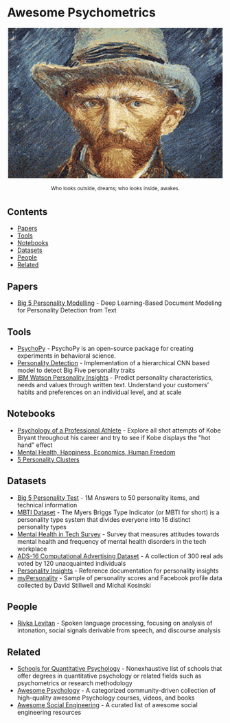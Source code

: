 # Awesome Psychometrics

<div align="center">
	<img width="500" height="350" src="media/logo.gif" alt="Awesome">
	<br>
	<p>
		<p>
			<sup>
                Who looks outside, dreams; who looks inside, awakes.
			</sup>
		</p>
	</p>
</div>

## Contents

- [Papers](#papers)
- [Tools](#tools)
- [Notebooks](#notebooks)
- [Datasets](#datasets)
- [People](#people)
- [Related](#related)


## Papers

- [Big 5 Personality Modelling](https://sentic.net/deep-learning-based-personality-detection.pdf) - Deep Learning-Based Document Modeling for Personality Detection from Text

## Tools

- [PsychoPy](https://github.com/psychopy/psychopy) - PsychoPy is an open-source package for creating experiments in behavioral science.
- [Personality Detection](https://github.com/SenticNet/personality-detection) - Implementation of a hierarchical CNN based model to detect Big Five personality traits
- [IBM Watson Personality Insights](https://www.ibm.com/watson/services/personality-insights/) - Predict personality characteristics, needs and values through written text. Understand your customers’ habits and preferences on an individual level, and at scale

## Notebooks

- [Psychology of a Professional Athlete](https://www.kaggle.com/selfishgene/psychology-of-a-professional-athlete) - Explore all shot attempts of Kobe Bryant throughout his career and try to see if Kobe displays the "hot hand" effect
- [Mental Health, Happiness, Economics, Human Freedom](https://www.kaggle.com/rblcoder/mental-health-happiness-economics-human-freedom)
- [5 Personality Clusters](https://www.kaggle.com/akdagmelih/five-personality-clusters-k-means)

## Datasets

- [Big 5 Personality Test](https://www.kaggle.com/tunguz/big-five-personality-test) - 1M Answers to 50 personality items, and technical information
- [MBTI Dataset](https://www.kaggle.com/datasnaek/mbti-type) - The Myers Briggs Type Indicator (or MBTI for short) is a personality type system that divides everyone into 16 distinct personality types 
- [Mental Health in Tech Survey](https://www.kaggle.com/osmi/mental-health-in-tech-survey) - Survey that measures attitudes towards mental health and frequency of mental health disorders in the tech workplace
- [ADS-16 Computational Advertising Dataset](https://www.kaggle.com/groffo/ads16-dataset) - A collection of 300 real ads voted by 120 unacquainted individuals
- [Personality Insights](https://github.com/ibm-cloud-docs/personality-insights) - Reference documentation for personality insights
- [myPersonality](https://github.com/nlp-psych/personality) - Sample of personality scores and Facebook profile data collected by David Stillwell and Michal Kosinski

## People

- [Rivka Levitan](http://www.sci.brooklyn.cuny.edu/~levitan/) - Spoken language processing, focusing on analysis of intonation, social signals derivable from speech, and discourse analysis

## Related

- [Schools for Quantitative Psychology](https://en.wikipedia.org/wiki/List_of_schools_for_quantitative_psychology) - Nonexhaustive list of schools that offer degrees in quantitative psychology or related fields such as psychometrics or research methodology
- [Awesome Psychology](https://github.com/weeeBox/awesome-psychology) - A categorized community-driven collection of high-quality awesome Psychology courses, videos, and books
- [Awesome Social Engineering](https://github.com/v2-dev/awesome-social-engineering) - A curated list of awesome social engineering resources

